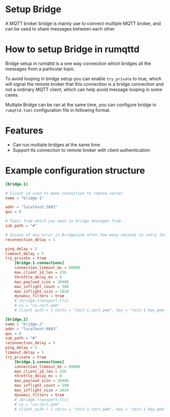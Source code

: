 # Setup Bridge

A MQTT broker bridge is mainly use to connect multiple MQTT broker, and can be used to share messages between each other.

# How to setup Bridge in rumqttd

Bridge setup in rumqttd is a one way connection which bridges all the messages from a particular topic.

To avoid looping in bridge setup you can enable `try_private` to true, which will signal the remote broker that this connection is a bridge connection and not a ordinary MQTT client, which can help avoid message looping in some cases.

Multiple Bridge can be ran at the same time, you can configure bridge in `rumqttd.toml` configuration file in following format.

# Features

- Can run multiple bridges at the same time
- Support tls connection to remote broker with client authentication

# Example configuration structure

```toml
[bridge.1]

# Client id used to make connection to remote server
name = "bridge-1"

addr = "localhost:1883"
qos = 0

# Topic from which you want to bridge messages from
sub_path = "#"

# Incase of any error in BridgeLink after how many seconds to retry the connection.
reconnection_delay = 5

ping_delay = 5
timeout_delay = 5
try_private = true
    [bridge.1.connections]
    connection_timeout_ms = 60000
    max_client_id_len = 256
    throttle_delay_ms = 0
    max_payload_size = 20480
    max_inflight_count = 500
    max_inflight_size = 1024
    dynamic_filters = true
    # [bridge.transport.tls]
    # ca = "ca.cert.pem"
    # client_auth = { certs = "test-1.cert.pem", key = "test-1.key.pem" }

[bridge.2]
name = "bridge-2"
addr = "localhost:9883"
qos = 0
sub_path = "#"
reconnection_delay = 5
ping_delay = 5
timeout_delay = 5
try_private = true
    [bridge.1.connections]
    connection_timeout_ms = 60000
    max_client_id_len = 256
    throttle_delay_ms = 0
    max_payload_size = 20480
    max_inflight_count = 500
    max_inflight_size = 1024
    dynamic_filters = true
    # [bridge.transport.tls]
    # ca = "ca.cert.pem"
    # client_auth = { certs = "test-1.cert.pem", key = "test-1.key.pem" }
```
